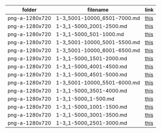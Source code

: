 | folder | filename | link |
|--------|----------|------|
|png-a-1280x720|1-3_5001-10000_6501-7000.md|[this](https://github.com/dbchord/cdn/blob/master/_/png-a-1280x720/1-3_5001-10000_6501-7000.md)|
|png-a-1280x720|1-3_1-5000_2001-2500.md|[this](https://github.com/dbchord/cdn/blob/master/_/png-a-1280x720/1-3_1-5000_2001-2500.md)|
|png-a-1280x720|1-3_1-5000_501-1000.md|[this](https://github.com/dbchord/cdn/blob/master/_/png-a-1280x720/1-3_1-5000_501-1000.md)|
|png-a-1280x720|1-3_5001-10000_5001-5500.md|[this](https://github.com/dbchord/cdn/blob/master/_/png-a-1280x720/1-3_5001-10000_5001-5500.md)|
|png-a-1280x720|1-3_5001-10000_6001-6500.md|[this](https://github.com/dbchord/cdn/blob/master/_/png-a-1280x720/1-3_5001-10000_6001-6500.md)|
|png-a-1280x720|1-3_1-5000_1501-2000.md|[this](https://github.com/dbchord/cdn/blob/master/_/png-a-1280x720/1-3_1-5000_1501-2000.md)|
|png-a-1280x720|1-3_1-5000_4001-4500.md|[this](https://github.com/dbchord/cdn/blob/master/_/png-a-1280x720/1-3_1-5000_4001-4500.md)|
|png-a-1280x720|1-3_1-5000_4501-5000.md|[this](https://github.com/dbchord/cdn/blob/master/_/png-a-1280x720/1-3_1-5000_4501-5000.md)|
|png-a-1280x720|1-3_5001-10000_5501-6000.md|[this](https://github.com/dbchord/cdn/blob/master/_/png-a-1280x720/1-3_5001-10000_5501-6000.md)|
|png-a-1280x720|1-3_1-5000_3501-4000.md|[this](https://github.com/dbchord/cdn/blob/master/_/png-a-1280x720/1-3_1-5000_3501-4000.md)|
|png-a-1280x720|1-3_1-5000_1-500.md|[this](https://github.com/dbchord/cdn/blob/master/_/png-a-1280x720/1-3_1-5000_1-500.md)|
|png-a-1280x720|1-3_1-5000_1001-1500.md|[this](https://github.com/dbchord/cdn/blob/master/_/png-a-1280x720/1-3_1-5000_1001-1500.md)|
|png-a-1280x720|1-3_1-5000_3001-3500.md|[this](https://github.com/dbchord/cdn/blob/master/_/png-a-1280x720/1-3_1-5000_3001-3500.md)|
|png-a-1280x720|1-3_1-5000_2501-3000.md|[this](https://github.com/dbchord/cdn/blob/master/_/png-a-1280x720/1-3_1-5000_2501-3000.md)|
